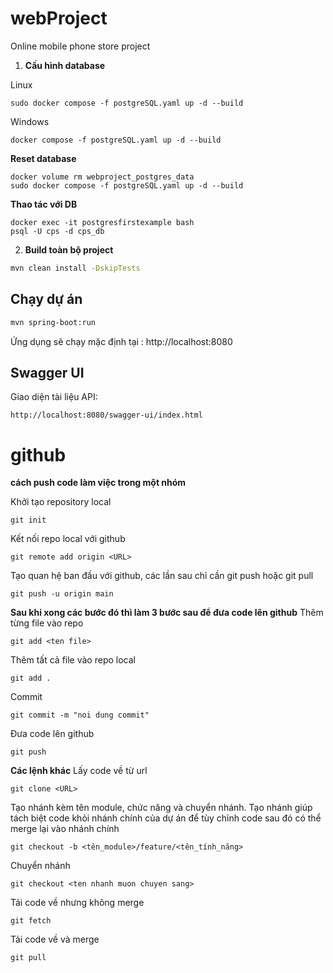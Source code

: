 # webProject

Online mobile phone store project

1. **Cấu hình database**

Linux

```
sudo docker compose -f postgreSQL.yaml up -d --build
```

Windows

```
docker compose -f postgreSQL.yaml up -d --build
```

**Reset database**

```
docker volume rm webproject_postgres_data
sudo docker compose -f postgreSQL.yaml up -d --build
```

**Thao tác với DB**

```
docker exec -it postgresfirstexample bash
psql -U cps -d cps_db
```

2. **Build toàn bộ project**

```bash
mvn clean install -DskipTests
```

## Chạy dự án

```bash
mvn spring-boot:run
```

Ứng dụng sẽ chạy mặc định tại : http://localhost:8080

## Swagger UI

Giao diện tài liệu API:

```
http://localhost:8080/swagger-ui/index.html
```

# github

**cách push code làm việc trong một nhóm**

Khởi tạo repository local

```
git init
```

Kết nối repo local với github

```
git remote add origin <URL>
```

Tạo quan hệ ban đầu với github, các lần sau chỉ cần git push hoặc git pull

```
git push -u origin main
```

**Sau khi xong các bước đó thì làm 3 bước sau để đưa code lên github**
Thêm từng file vào repo

```
git add <ten file>
```

Thêm tất cả file vào repo local

```
git add .
```

Commit

```
git commit -m "noi dung commit"
```

Đưa code lên github

```
git push
```

**Các lệnh khác**
Lấy code về từ url

```
git clone <URL>
```

Tạo nhánh kèm tên module, chức năng và chuyển nhánh. Tạo nhánh giúp tách biệt code khỏi nhánh chính của dự án
để tùy chỉnh code sau đó có thể merge lại vào nhánh chính

```
git checkout -b <tên_module>/feature/<tên_tính_năng>
```

Chuyển nhánh

```
git checkout <ten nhanh muon chuyen sang>
```

Tải code về nhưng không merge

```
git fetch
```

Tải code về và merge

```
git pull
```
